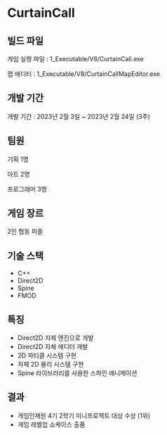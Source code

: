 # CurtainCall
## 빌드 파일
게임 실행 파일 : 1_Executable/V8/CurtainCall.exe

맵 에디터 : 1_Executable/V8/CurtainCallMapEditor.exe

## 개발 기간

개발 기간 : 2023년 2월 3일 ~ 2023년 2월 24일 (3주)

## 팀원

기획 1명

아트 2명

프로그래머 3명

## 게임 장르

2인 협동 퍼즐

## 기술 스택

- C++
- Direct2D
- Spine
- FMOD

## 특징

- Direct2D 자체 엔진으로 개발
- Direct2D 자체 에디터 개발
- 2D 파티클 시스템 구현
- 자체 2D 물리 시스템 구현
- Spine 라이브러리를 사용한 스파인 애니메이션

## 결과

- 게임인재원 4기 2학기 미니프로젝트 대상 수상 (1위)
- 게임 레벨업 쇼케이스 출품
